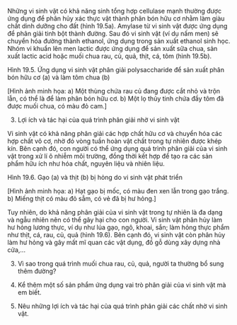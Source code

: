Những vi sinh vật có khả năng sinh tổng hợp cellulase mạnh thường được ứng dụng để phân hủy xác thực vật thành phân bón hữu cơ nhằm làm giàu chất dinh dưỡng cho đất (hình 19.5a). Amylase từ vi sinh vật được ứng dụng để phân giải tinh bột thành đường. Sau đó vi sinh vật (ví dụ nấm men) sẽ chuyển hóa đường thành ethanol, ứng dụng trong sản xuất ethanol sinh học. Nhóm vi khuẩn lên men lactic được ứng dụng để sản xuất sữa chua, sản xuất lactic acid hoặc muối chua rau, củ, quả, thịt, cá, tôm (hình 19.5b).

Hình 19.5. Ứng dụng vi sinh vật phân giải polysaccharide để sản xuất phân bón hữu cơ (a) và làm tôm chua (b)

[Hình ảnh minh họa: a) Một thùng chứa rau củ đang được cắt nhỏ và trộn lẫn, có thể là để làm phân bón hữu cơ. b) Một lọ thủy tinh chứa đầy tôm đã được muối chua, có màu đỏ cam.]

3. Lợi ích và tác hại của quá trình phân giải nhờ vi sinh vật

Vi sinh vật có khả năng phân giải các hợp chất hữu cơ và chuyển hóa các hợp chất vô cơ, nhờ đó vòng tuần hoàn vật chất trong tự nhiên được khép kín. Bên cạnh đó, con người có thể ứng dụng quá trình phân giải của vi sinh vật trong xử lí ô nhiễm môi trường, đồng thời kết hợp để tạo ra các sản phẩm hữu ích như hóa chất, nguyên liệu và nhiên liệu.

Hình 19.6. Gạo (a) và thịt (b) bị hỏng do vi sinh vật phát triển

[Hình ảnh minh họa: a) Hạt gạo bị mốc, có màu đen xen lẫn trong gạo trắng. b) Miếng thịt có màu đỏ sẫm, có vẻ đã bị hư hỏng.]

Tuy nhiên, do khả năng phân giải của vi sinh vật trong tự nhiên là đa dạng và ngẫu nhiên nên có thể gây hại cho con người. Vi sinh vật phân hủy làm hư hỏng lương thực, ví dụ như lúa gạo, ngô, khoai, sắn; làm hỏng thực phẩm như thịt, cá, rau, củ, quả (hình 19.6). Bên cạnh đó, vi sinh vật còn phân hủy làm hư hỏng và gây mất mĩ quan các vật dụng, đồ gỗ dùng xây dựng nhà cửa,...

3. Vì sao trong quá trình muối chua rau, củ, quả, người ta thường bổ sung thêm đường?

4. Kể thêm một số sản phẩm ứng dụng vai trò phân giải của vi sinh vật mà em biết.

12. Nêu những lợi ích và tác hại của quá trình phân giải các chất nhờ vi sinh vật.